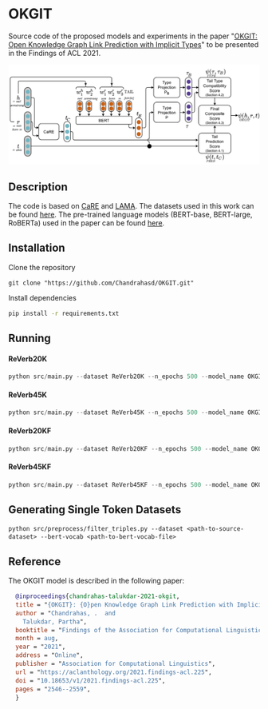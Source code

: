 # OKGIT
Source code of the proposed models and experiments in the paper "[OKGIT: Open Knowledge Graph Link Prediction with Implicit Types]()" to be presented in the Findings of ACL 2021.

![](https://github.com/chandrahasd/OKGIT/blob/main/arch_okgit_camera_ready.png)

## Description
  The code is based on [CaRE](https://github.com/malllabiisc/CaRE) and [LAMA](https://github.com/facebookresearch/LAMA). The datasets used in this work can be found [here](https://github.com/malllabiisc/CaRE/tree/master/Data). The pre-trained language models (BERT-base, BERT-large, RoBERTa) used in the paper can be found [here](https://huggingface.co/models).



## Installation
  Clone the repository
  
  ```bit
  git clone "https://github.com/Chandrahasd/OKGIT.git"
  ```

  Install dependencies
  
  ```bash
  pip install -r requirements.txt
  ```



## Running
  #### ReVerb20K
  
  ```python
  python src/main.py --dataset ReVerb20K --n_epochs 500 --model_name OKGIT --nfeats 300 --lm bert --reverse --type-loss mse --type_transform identity --type-dim 300 --type-weight 0.01 --name testrun --bmn bert-large-uncased --type_composition add --type_composition_weight 5.0 --gpu 0 --nocomet
  ```
  
  #### ReVerb45K
  
  ```python
  python src/main.py --dataset ReVerb45K --n_epochs 500 --model_name OKGIT --nfeats 300 --lm bert --reverse --type-loss mse --type_transform identity --type-dim 100 --type-weight 0.0 --name testrun --bmn bert-large-uncased --type_composition add --type_composition_weight 2.0 --gpu 0 --nocomet
  ```
  
  #### ReVerb20KF
  
  ```python
  python src/main.py --dataset ReVerb20KF --n_epochs 500 --model_name OKGIT --nfeats 300 --lm bert --reverse --type-loss mse --type_transform identity --type-dim 300 --type-weight 0.001 --name testrun --bmn bert-base-uncased --type_composition add --type_composition_weight 5.0 --gpu 0 --nocomet
  ```
  
  #### ReVerb45KF
  
  ```python
  python src/main.py --dataset ReVerb45KF --n_epochs 500 --model_name OKGIT --nfeats 300 --lm bert --reverse --type-loss mse --type_transform identity --type-dim 300 --type-weight 0.001 --name testrun --bmn bert-base-uncased --type_composition add --type_composition_weight 0.25 --gpu 0 --nocomet
  ```



  ## Generating Single Token Datasets
  ```
  python src/preprocess/filter_triples.py --dataset <path-to-source-dataset> --bert-vocab <path-to-bert-vocab-file> 
  ```



  ## Reference
  The OKGIT model is described in the following paper:
  
  ```bibtex
    @inproceedings{chandrahas-talukdar-2021-okgit,
    title = "{OKGIT}: {O}pen Knowledge Graph Link Prediction with Implicit Types",
    author = "Chandrahas, .  and
      Talukdar, Partha",
    booktitle = "Findings of the Association for Computational Linguistics: ACL-IJCNLP 2021",
    month = aug,
    year = "2021",
    address = "Online",
    publisher = "Association for Computational Linguistics",
    url = "https://aclanthology.org/2021.findings-acl.225",
    doi = "10.18653/v1/2021.findings-acl.225",
    pages = "2546--2559",
    }
  ```
